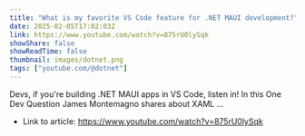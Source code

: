 ```yaml
---
title: "What is my favorite VS Code feature for .NET MAUI development?"
date: 2025-02-05T17:02:03Z
link: https://www.youtube.com/watch?v=875rU0lySqk
showShare: false
showReadTime: false
thumbnail: images/dotnet.png
tags: ["youtube.com/@dotnet"]
---
```

Devs, if you're building .NET MAUI apps in VS Code, listen in! In this One Dev Question James Montemagno shares about XAML ...

- Link to article: https://www.youtube.com/watch?v=875rU0lySqk